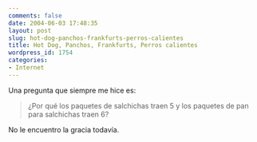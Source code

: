 ```yaml
---
comments: false
date: 2004-06-03 17:48:35
layout: post
slug: hot-dog-panchos-frankfurts-perros-calientes
title: Hot Dog, Panchos, Frankfurts, Perros calientes
wordpress_id: 1754
categories:
- Internet
---
```


Una pregunta que siempre me hice es:





> ¿Por qué los paquetes de salchichas traen 5 y los paquetes de pan para salchichas traen 6?





No le encuentro la gracia todavía.




 
